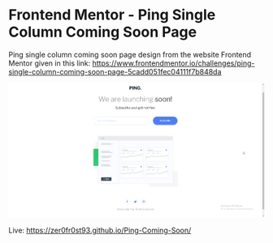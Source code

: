# Frontend Mentor - Ping Single Column Coming Soon Page

Ping single column coming soon page design from the website Frontend Mentor given in this link:
https://www.frontendmentor.io/challenges/ping-single-column-coming-soon-page-5cadd051fec04111f7b848da

![](FinishedPreview.png)

Live: https://zer0fr0st93.github.io/Ping-Coming-Soon/
